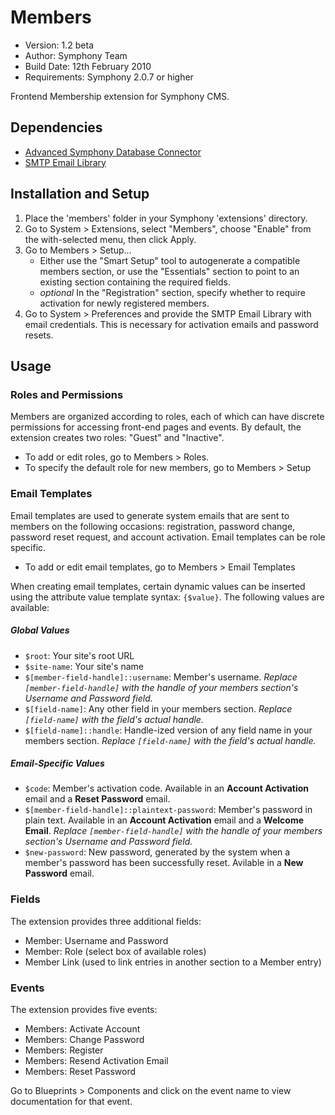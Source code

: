 # Members

- Version: 1.2 beta
- Author: Symphony Team
- Build Date: 12th February 2010
- Requirements: Symphony 2.0.7 or higher

Frontend Membership extension for Symphony CMS.

## Dependencies

- [Advanced Symphony Database Connector](http://symphony-cms.com/download/extensions/view/20038/)
- [SMTP Email Library](http://symphony-cms.com/download/extensions/view/37898/)

## Installation and Setup

1. Place the 'members' folder in your Symphony 'extensions' directory.
2. Go to System > Extensions, select "Members", choose "Enable" from the with-selected menu, then click Apply.
3. Go to Members > Setup...
	- Either use the "Smart Setup" tool to autogenerate a compatible members section, or use the "Essentials" section to point to an existing section containing the required fields.
	- _optional_ In the "Registration" section, specify whether to require activation for newly registered members.
4. Go to System > Preferences and provide the SMTP Email Library with email credentials. This is necessary for activation emails and password resets.

## Usage

### Roles and Permissions

Members are organized according to roles, each of which can have discrete permissions for accessing front-end pages and events. By default, the extension creates two roles: "Guest" and "Inactive". 

- To add or edit roles, go to Members > Roles.
- To specify the default role for new members, go to Members > Setup

### Email Templates

Email templates are used to generate system emails that are sent to members on the following occasions: registration, password change, password reset request, and account activation. Email templates can be role specific.

- To add or edit email templates, go to Members > Email Templates

When creating email templates, certain dynamic values can be inserted using the attribute value template syntax: `{$value}`. The following values are available:

##### Global Values

- `$root`: Your site's root URL
- `$site-name`: Your site's name
- `$[member-field-handle]::username`: Member's username. _Replace `[member-field-handle]` with the handle of your members section's Username and Password field._
- `$[field-name]`: Any other field in your members section. _Replace `[field-name]` with the field's actual handle._
- `$[field-name]::handle`: Handle-ized version of any field name in your members section. _Replace `[field-name]` with the field's actual handle._

##### Email-Specific Values

- `$code`: Member's activation code. Available in an **Account Activation** email and a **Reset Password** email.
- `$[member-field-handle]::plaintext-password`: Member's password in plain text. Available in an **Account Activation** email and a **Welcome Email**. _Replace `[member-field-handle]` with the handle of your members section's Username and Password field._
- `$new-password`: New password, generated by the system when a member's password has been successfully reset. Avilable in a **New Password** email. 

### Fields

The extension provides three additional fields:

- Member: Username and Password
- Member: Role (select box of available roles)
- Member Link (used to link entries in another section to a Member entry)

### Events

The extension provides five events:

- Members: Activate Account
- Members: Change Password
- Members: Register
- Members: Resend Activation Email
- Members: Reset Password

Go to Blueprints > Components and click on the event name to view documentation for that event.
